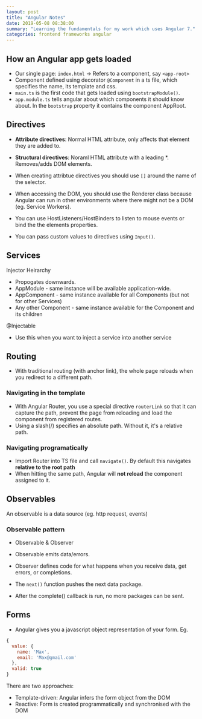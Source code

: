 ```yaml
---
layout: post
title: "Angular Notes"
date: 2019-05-08 08:38:00
summary: "Learning the fundamentals for my work which uses Angular 7."
categories: frontend frameworks angular
---
```


## How an Angular app gets loaded
- Our single page: `index.html` -> Refers to a component, say `<app-root>`
- Component defined using decorator `@Component` in a ts file, which specifies the name, its template and css.
- `main.ts` is the first code that gets loaded using `bootstrapModule()`.
- `app.module.ts` tells angular about which components it should know about. In the `bootstrap` property it contains the component AppRoot.

## Directives
- **Attribute directives**: Normal HTML attribute, only affects that element they are added to.
- **Structural directives**: Noraml HTML attribute with a leading *. Removes/adds DOM elements.   

- When creating attribtue directives you should use `[]` around the name of the selector.
- When accessing the DOM, you should use the Renderer class because Angular can run in other environments where there might not be a DOM (eg. Service Workers).
- You can use HostListeners/HostBinders to listen to mouse events or bind the the elements properties.
- You can pass custom values to directives using `Input()`.

## Services
Injector Heirarchy
- Propogates downwards.
- AppModule - same instance will be available application-wide.
- AppComponent - same instance available for all Components (but not for other Services)
- Any other Component - same instance available for the Component and its children 

@Injectable
- Use this when you want to inject a service into another service

## Routing
- With traditional routing (with anchor link), the whole page reloads when you redirect to a different path.
### Navigating in the template
- With Angular Router, you use a special directive `routerLink` so that it can capture the path, prevent the page from reloading and load the component from registered routes.
- Using a slash(/) specifies an absolute path. Without it, it's a relative path.
### Navigating programatically
- Import Router into TS file and call `navigate()`. By default this navigates **relative to the root path**
- When hitting the same path, Angular will **not reload** the component assigned to it.

## Observables
An observable is a data source (eg. http request, events)

### Observable pattern
- Observable & Observer
- Observable emits data/errors.
- Observer defines code for what happens when you receive data, get errors, or completions.

- The `next()` function pushes the next data package.
- After the complete() callback is run, no more packages can be sent.

## Forms
- Angular gives you a javascript object representation of your form.
Eg.
```javascript
{
  value: {
    name: 'Max',
    email: 'Max@gmail.com'
  },
  valid: true
}
```
There are two approaches:
- Template-driven: Angular infers the form object from the DOM
- Reactive: Form is created programmatically and synchronised with the DOM
